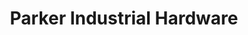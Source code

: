 ---
title: "Parker Industrial Hardware"
url: /bayside/parker-industrial-hardware/
shop: hardware
---